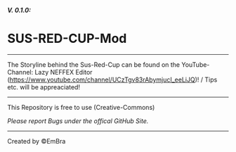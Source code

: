 **_V. 0.1.0:_**

# SUS-RED-CUP-Mod

----------------------------------------------------------------------------------------------------------------------------------------------------------

The Storyline behind the Sus-Red-Cup can be found on the YouTube-Channel: Lazy NEFFEX Editor (https://www.youtube.com/channel/UCzTgv83rAbymjucI_eeLiJQ)! / Tips etc. will be appreaciated!

----------------------------------------------------------------------------------------------------------------------------------------------------------

This Repository is free to use (Creative-Commons)

_Please report Bugs under the offical GitHub Site._

----------------------------------------------------------------------------------------------------------------------------------------------------------

Created by ©️EmBra
